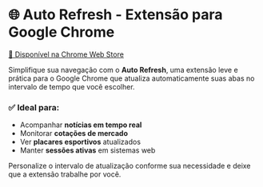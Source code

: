# 🌐 Auto Refresh - Extensão para Google Chrome  
[🔗 Disponível na Chrome Web Store](https://chromewebstore.google.com/detail/auto-refresh/opcnbjdlkhgehimnnolkpblgggmjbcph?authuser=0&hl=pt-BR)

Simplifique sua navegação com o **Auto Refresh**, uma extensão leve e prática para o Google Chrome que atualiza automaticamente suas abas no intervalo de tempo que você escolher.

### ✅ Ideal para:

- Acompanhar **notícias em tempo real**
- Monitorar **cotações de mercado**
- Ver **placares esportivos** atualizados
- Manter **sessões ativas** em sistemas web

Personalize o intervalo de atualização conforme sua necessidade e deixe que a extensão trabalhe por você.
